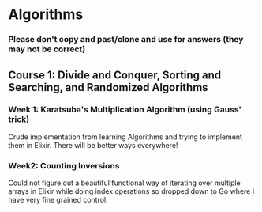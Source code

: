 # Algorithms

### Please don't copy and past/clone and use for answers (they may not be correct)

## Course 1: Divide and Conquer, Sorting and Searching, and Randomized Algorithms

### Week 1: Karatsuba's Multiplication Algorithm (using Gauss' trick)

Crude implementation from learning Algorithms and trying to implement them in Elixir. There will be better ways everywhere!

### Week2:  Counting Inversions

Could not figure out a beautiful functional way of iterating over multiple arrays in Elixir while doing index operations so dropped down to Go where I have very fine grained control.
